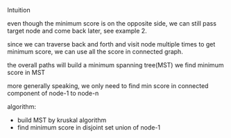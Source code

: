 Intuition

even though the minimum score is on the opposite side, we can still pass target node and come back later, see example 2.

since we can traverse back and forth and visit node multiple times to get minimum score, we can use all the score in connected graph.

the overall paths will build a minimum spanning tree(MST)
we find minimum score in MST

more generally speaking, we only need to find min score in connected component of node-1 to node-n

algorithm:

- build MST by kruskal algorithm
- find minimum score in disjoint set union of node-1
